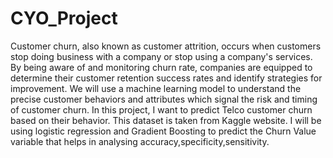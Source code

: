 # CYO_Project
Customer churn, also known as customer attrition, occurs when customers stop doing business with a company or stop using a company's services. By being aware of and monitoring churn rate, companies are equipped to determine their customer retention success rates and identify strategies for improvement. We will use a machine learning model to understand the precise customer behaviors and attributes which signal the risk and timing of customer churn. In this project, I want to predict Telco customer churn based on their behavior. This dataset is taken from Kaggle website. I will be using logistic regression and Gradient Boosting to predict the Churn Value variable that helps in analysing accuracy,specificity,sensitivity.
